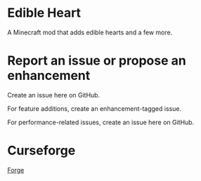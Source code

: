 # Edible Heart
A Minecraft mod that adds edible hearts and a few more.

# Report an issue or propose an enhancement
Create an issue here on GitHub.

For feature additions, create an enhancement-tagged issue.

For performance-related issues, create an issue here on GitHub.

# Curseforge
<a href="https://legacy.curseforge.com/minecraft/mc-mods/edible-heart" target="_blank">Forge
